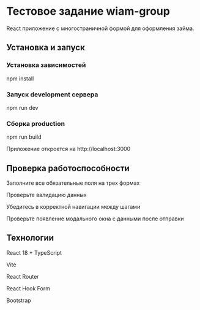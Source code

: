 # Тестовое задание wiam-group

React приложение с многостраничной формой для оформления займа.

## Установка и запуск

### Установка зависимостей
npm install

### Запуск development сервера
npm run dev

### Сборка production
npm run build

Приложение откроется на http://localhost:3000

## Проверка работоспособности

Заполните все обязательные поля на трех формах

Проверьте валидацию данных

Убедитесь в корректной навигации между шагами

Проверьте появление модального окна с данными после отправки

## Технологии

React 18 + TypeScript

Vite

React Router

React Hook Form

Bootstrap